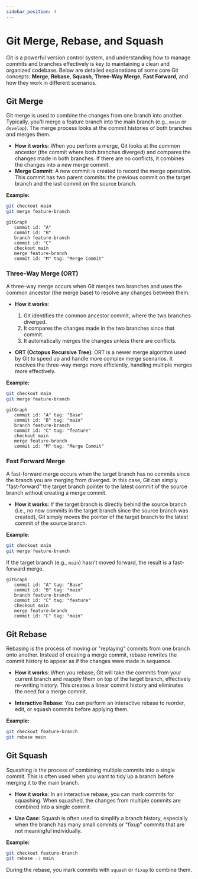```yaml
---
sidebar_position: 4
---
```


# Git Merge, Rebase, and Squash

Git is a powerful version control system, and understanding how to manage commits and branches effectively is key to maintaining a clean and organized codebase. Below are detailed explanations of some core Git concepts: **Merge**, **Rebase**, **Squash**, **Three-Way Merge**, **Fast Forward**, and how they work in different scenarios.

## Git Merge

Git merge is used to combine the changes from one branch into another. Typically, you'll merge a feature branch into the main branch (e.g., `main` or `develop`). The merge process looks at the commit histories of both branches and merges them.

- **How it works**: When you perform a merge, Git looks at the common ancestor (the commit where both branches diverged) and compares the changes made in both branches. If there are no conflicts, it combines the changes into a new merge commit.
- **Merge Commit**: A new commit is created to record the merge operation. This commit has two parent commits: the previous commit on the target branch and the last commit on the source branch.

**Example:**

```bash
git checkout main
git merge feature-branch
```

```mermaid
gitGraph
   commit id: "A"
   commit id: "B"
   branch feature-branch
   commit id: "C"
   checkout main
   merge feature-branch
   commit id: "M" tag: "Merge Commit"
```

### Three-Way Merge (ORT)

A three-way merge occurs when Git merges two branches and uses the common ancestor (the merge base) to resolve any changes between them.

- **How it works**:

  1. Git identifies the common ancestor commit, where the two branches diverged.
  2. It compares the changes made in the two branches since that commit.
  3. It automatically merges the changes unless there are conflicts.

- **ORT (Octopus Recursive Tree)**: ORT is a newer merge algorithm used by Git to speed up and handle more complex merge scenarios. It resolves the three-way merge more efficiently, handling multiple merges more effectively.

**Example:**

```bash
git checkout main
git merge feature-branch
```

```mermaid
gitGraph
   commit id: "A" tag: "Base"
   commit id: "B" tag: "main"
   branch feature-branch
   commit id: "C" tag: "feature"
   checkout main
   merge feature-branch
   commit id: "M" tag: "Merge Commit"
```

### Fast Forward Merge

A fast-forward merge occurs when the target branch has no commits since the branch you are merging from diverged. In this case, Git can simply "fast-forward" the target branch pointer to the latest commit of the source branch without creating a merge commit.

- **How it works**: If the target branch is directly behind the source branch (i.e., no new commits in the target branch since the source branch was created), Git simply moves the pointer of the target branch to the latest commit of the source branch.

**Example**:

```bash
git checkout main
git merge feature-branch
```

If the target branch (e.g., `main`) hasn’t moved forward, the result is a fast-forward merge.

```mermaid
gitGraph
   commit id: "A" tag: "Base"
   commit id: "B" tag: "main"
   branch feature-branch
   commit id: "C" tag: "feature"
   checkout main
   merge feature-branch
   commit id: "C" tag: "main"
```

## Git Rebase

Rebasing is the process of moving or "replaying" commits from one branch onto another. Instead of creating a merge commit, rebase rewrites the commit history to appear as if the changes were made in sequence.

- **How it works**: When you rebase, Git will take the commits from your current branch and reapply them on top of the target branch, effectively re-writing history. This creates a linear commit history and eliminates the need for a merge commit.

- **Interactive Rebase**: You can perform an interactive rebase to reorder, edit, or squash commits before applying them.

**Example:**

```bash
git checkout feature-branch
git rebase main
```

## Git Squash

Squashing is the process of combining multiple commits into a single commit. This is often used when you want to tidy up a branch before merging it to the main branch.

- **How it works**: In an interactive rebase, you can mark commits for squashing. When squashed, the changes from multiple commits are combined into a single commit.

- **Use Case**: Squash is often used to simplify a branch history, especially when the branch has many small commits or "fixup" commits that are not meaningful individually.

**Example:**

```bash
git checkout feature-branch
git rebase -i main
```

During the rebase, you mark commits with `squash` or `fixup` to combine them.
